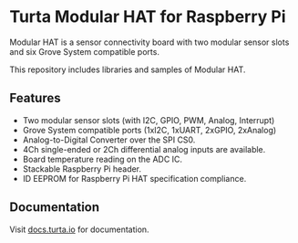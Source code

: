 # Turta Modular HAT for Raspberry Pi
Modular HAT is a sensor connectivity board with two modular sensor slots and six Grove System compatible ports.

This repository includes libraries and samples of Modular HAT.

## Features
- Two modular sensor slots (with I2C, GPIO, PWM, Analog, Interrupt)
- Grove System compatible ports (1xI2C, 1xUART, 2xGPIO, 2xAnalog)
- Analog-to-Digital Converter over the SPI CS0.
- 4Ch single-ended or 2Ch differential analog inputs are available.
- Board temperature reading on the ADC IC.
- Stackable Raspberry Pi header.
- ID EEPROM for Raspberry Pi HAT specification compliance.

## Documentation
Visit [docs.turta.io](https://docs.turta.io) for documentation.
